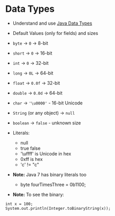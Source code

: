 # Data Types

* Understand and use [Java Data Types](http://docs.oracle.com/javase/tutorial/java/nutsandbolts/datatypes.html)

* Default Values (only for fields) and sizes
 * ``byte``	-> ``0`` -> 8-bit
 * ``short`` -> ``0`` -> 16-bit
 * ``int`` -> ``0`` -> 32-bit
 * ``long`` -> ``0L``  -> 64-bit
 * ``float`` -> ``0.0f`` -> 32-bit
 * ``double`` -> ``0.0d`` -> 64-bit
 * ``char`` -> ``'\u0000'`` - 16-bit Unicode
 * ``String`` (or any object) -> ``null``
 * ``boolean`` -> ``false`` - unknown size

* Literals:
  * null
  * true false
  * '\uffff' is Unicode in hex
  * 0xff is hex
  * 'c' != "c"

* __Note:__ Java 7 has binary literals too
  * byte fourTimesThree = 0b1100;
* __Note:__ To see the binary:
```
int x = 100;
System.out.println(Integer.toBinaryString(x));
```

